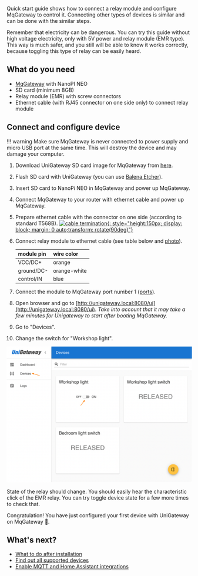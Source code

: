 
Quick start guide shows how to connect a relay module and configure MqGateway to control it. Connecting other types of devices is similar and can be done with the similar steps.  

Remember that electricity can be dangerous. You can try this guide without high voltage electricity, only with 5V power and relay module (EMR type).
This way is much safer, and you still will be able to know it works correctly, because toggling this type of relay can be easily heard.


## What do you need
- [MqGateway](https://mqgateway.com) with NanoPI NEO
- SD card (minimum 8GB) 
- Relay module (EMR) with screw connectors
- Ethernet cable (with RJ45 connector on one side only) to connect relay module


## Connect and configure device

!!! warning 
    Make sure MqGateway is never connected to power supply and micro USB port at the same time. This will destroy the device and may damage your computer.

1. Download UniGateway SD card image for MqGateway from [here](https://github.com/unigateway/unigateway/releases/latest/download/UniGateway_SDCardImage_MqGateway.img.xz). 

2. Flash SD card with UniGateway (you can use [Balena Etcher](https://www.balena.io/etcher/)).

3. Insert SD card to NanoPi NEO in MqGateway and power up MqGateway.

4. Connect MqGateway to your router with ethernet cable and power up MqGateway.

5. Prepare ethernet cable with the connector on one side (according to standard T568B).
   [![cable termination](images/T568B.png){: style="height:150px; display: block; margin: 0 auto;transform: rotate(90deg)"}](images/T568B.png)

6. Connect relay module to ethernet cable (see table below and [photo](images/relay-connected-1.jpg)).

     | module pin | wire color   |
     |------------|--------------|
     | VCC/DC+    | orange       |
     | ground/DC- | orange-white |
     | control/IN | blue         |

7. Connect the module to MqGateway port number 1 ([ports](images/mqgateway-ports-numbers.jpg)).
8. Open browser and go to [http://unigateway.local:8080/ui](http://unigateway.local:8080/ui).
   _Take into account that it may take a few minutes for Unigateway to start after booting MqGateway._
9. Go to "Devices".
10. Change the switch for "Workshop light".

![UniGateway devices UI](images/unigateway-quick-start-ui.png)

State of the relay should change. You should easily hear the characteristic click of the EMR relay. You can try toggle device state for a few more 
times to check that.


Congratulation! You have just configured your first device with UniGateway on MqGateway 🎉.

## What's next?

- [What to do after installation](installation.md#after-installation)
- [Find out all supported devices](supported-devices.md)
- [Enable MQTT and Home Assistant integrations](integration.md)

  
